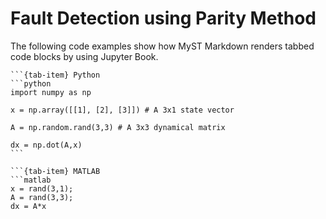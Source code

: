 # Fault Detection using Parity Method

The following code examples show how MyST Markdown renders tabbed code blocks by using Jupyter Book.

````{tab-set}
```{tab-item} Python
```python
import numpy as np

x = np.array([[1], [2], [3]]) # A 3x1 state vector

A = np.random.rand(3,3) # A 3x3 dynamical matrix

dx = np.dot(A,x)
```

```{tab-item} MATLAB
```matlab
x = rand(3,1);
A = rand(3,3);
dx = A*x
````
